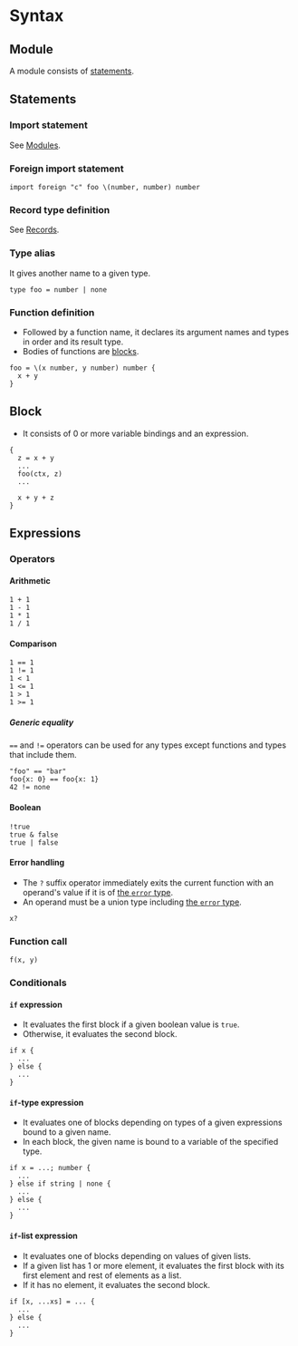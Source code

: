 # Syntax

## Module

A module consists of [statements](#statements).

## Statements

### Import statement

See [Modules](../modules).

### Foreign import statement

```pen
import foreign "c" foo \(number, number) number
```

### Record type definition

See [Records](../types#records).

### Type alias

It gives another name to a given type.

```pen
type foo = number | none
```

### Function definition

- Followed by a function name, it declares its argument names and types in order and its result type.
- Bodies of functions are [blocks](#block).

```pen
foo = \(x number, y number) number {
  x + y
}
```

## Block

- It consists of 0 or more variable bindings and an expression.

```pen
{
  z = x + y
  ...
  foo(ctx, z)
  ...

  x + y + z
}
```

## Expressions

### Operators

#### Arithmetic

```pen
1 + 1
1 - 1
1 * 1
1 / 1
```

#### Comparison

```pen
1 == 1
1 != 1
1 < 1
1 <= 1
1 > 1
1 >= 1
```

##### Generic equality

`==` and `!=` operators can be used for any types except functions and types that include them.

```pen
"foo" == "bar"
foo{x: 0} == foo{x: 1}
42 != none
```

#### Boolean

```pen
!true
true & false
true | false
```

#### Error handling

- The `?` suffix operator immediately exits the current function with an operand's value if it is of [the `error` type][error-type].
- An operand must be a union type including [the `error` type][error-type].

```
x?
```

[error-type]: ../built-ins#error

### Function call

```pen
f(x, y)
```

### Conditionals

#### `if` expression

- It evaluates the first block if a given boolean value is `true`.
- Otherwise, it evaluates the second block.

```pen
if x {
  ...
} else {
  ...
}
```

#### `if`-type expression

- It evaluates one of blocks depending on types of a given expressions bound to a given name.
- In each block, the given name is bound to a variable of the specified type.

```pen
if x = ...; number {
  ...
} else if string | none {
  ...
} else {
  ...
}
```

#### `if`-list expression

- It evaluates one of blocks depending on values of given lists.
- If a given list has 1 or more element, it evaluates the first block with its first element and rest of elements as a list.
- If it has no element, it evaluates the second block.

```pen
if [x, ...xs] = ... {
  ...
} else {
  ...
}
```
